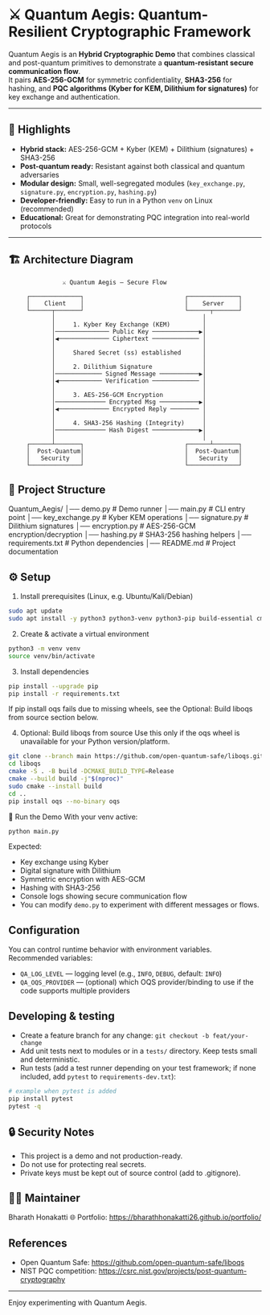 # ⚔️ Quantum Aegis: Quantum-Resilient Cryptographic Framework

Quantum Aegis is an **Hybrid Cryptographic Demo** that combines classical and post-quantum primitives to demonstrate a **quantum-resistant secure communication flow**.  
It pairs **AES-256-GCM** for symmetric confidentiality, **SHA3-256** for hashing, and **PQC algorithms (Kyber for KEM, Dilithium for signatures)** for key exchange and authentication.

---

## 🔑 Highlights
- **Hybrid stack:** AES-256-GCM + Kyber (KEM) + Dilithium (signatures) + SHA3-256  
- **Post-quantum ready:** Resistant against both classical and quantum adversaries  
- **Modular design:** Small, well-segregated modules (`key_exchange.py`, `signature.py`, `encryption.py`, `hashing.py`)  
- **Developer-friendly:** Easy to run in a Python `venv` on Linux (recommended)  
- **Educational:** Great for demonstrating PQC integration into real-world protocols  

---

## 🏗️ Architecture Diagram

```text
               ⚔️ Quantum Aegis — Secure Flow

     ┌──────────────┐                            ┌──────────────┐
     │    Client    │                            │    Server    │
     └──────┬───────┘                            └──────┬───────┘
            │                                         │
            │     1. Kyber Key Exchange (KEM)         │
            │─────────────── Public Key ─────────────▶│
            │◀────────────── Ciphertext ───────────── │
            │                                         │
            │     Shared Secret (ss) established      │
            │                                         │
            │     2. Dilithium Signature              │
            │───────────── Signed Message ───────────▶│
            │◀──────────── Verification ───────────── │
            │                                         │
            │     3. AES-256-GCM Encryption           │
            │────────────── Encrypted Msg ───────────▶│
            │◀────────────── Encrypted Reply ──────── │
            │                                         │
            │     4. SHA3-256 Hashing (Integrity)     │
            │────────────── Hash Digest ─────────────▶│
            │                                         │
     ┌──────┴───────┐                            ┌──────┴───────┐
     │  Post-Quantum│                            │  Post-Quantum│
     │   Security   │                            │   Security   │
     └──────────────┘                            └──────────────┘
```

## 📂 Project Structure
Quantum_Aegis/
│── demo.py          # Demo runner
│── main.py          # CLI entry point
│── key_exchange.py  # Kyber KEM operations
│── signature.py     # Dilithium signatures
│── encryption.py    # AES-256-GCM encryption/decryption
│── hashing.py       # SHA3-256 hashing helpers
│── requirements.txt # Python dependencies
│── README.md        # Project documentation


## ⚙️ Setup
   1. Install prerequisites (Linux, e.g. Ubuntu/Kali/Debian)
   ```bash
   sudo apt update
   sudo apt install -y python3 python3-venv python3-pip build-essential cmake git libssl-dev pkg-config
   ```
   2. Create & activate a virtual environment
   ```bash
   python3 -m venv venv
   source venv/bin/activate
   ```
   3. Install dependencies
   ```bash
   pip install --upgrade pip
   pip install -r requirements.txt
   ```
   If pip install oqs fails due to missing wheels, see the Optional: Build liboqs from source section below.

   4. Optional: Build liboqs from source
   Use this only if the oqs wheel is unavailable for your Python version/platform.

   ```bash
   git clone --branch main https://github.com/open-quantum-safe/liboqs.git
   cd liboqs
   cmake -S . -B build -DCMAKE_BUILD_TYPE=Release
   cmake --build build -j"$(nproc)"
   sudo cmake --install build
   cd ..
   pip install oqs --no-binary oqs
   ```

   🚀 Run the Demo
   With your venv active:
   ```bash
   python main.py
   ```

   Expected:

   - Key exchange using Kyber
   - Digital signature with Dilithium
   - Symmetric encryption with AES-GCM
   - Hashing with SHA3-256
   - Console logs showing secure communication flow
   - You can modify `demo.py` to experiment with different messages or flows.

   ## Configuration
   You can control runtime behavior with environment variables.
   Recommended variables:

   - `QA_LOG_LEVEL` — logging level (e.g., `INFO`, `DEBUG`, default: `INFO`)
   - `QA_OQS_PROVIDER` — (optional) which OQS provider/binding to use if the code supports multiple providers

   ## Developing & testing
   - Create a feature branch for any change: `git checkout -b feat/your-change`
   - Add unit tests next to modules or in a `tests/` directory. Keep tests small and deterministic.
   - Run tests (add a test runner depending on your test framework; if none included, add `pytest` to `requirements-dev.txt`):

   ```bash
   # example when pytest is added
   pip install pytest
   pytest -q
   ```

   ## 🔒 Security Notes
   - This project is a demo and not production-ready.
   - Do not use for protecting real secrets.
   - Private keys must be kept out of source control (add to .gitignore).

   ## 👨‍💻 Maintainer
   Bharath Honakatti
   🌐 Portfolio: https://bharathhonakatti26.github.io/portfolio/

   ## References
   - Open Quantum Safe: https://github.com/open-quantum-safe/liboqs
   - NIST PQC competition: https://csrc.nist.gov/projects/post-quantum-cryptography

   ---

   Enjoy experimenting with Quantum Aegis.
